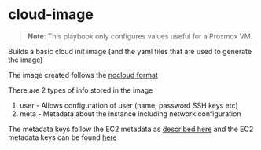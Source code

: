 # cloud-image

> **Note**: This playbook only configures values useful for a Proxmox VM.

Builds a basic cloud init image (and the yaml files that are used to generate the image)

The image created follows the
[nocloud format ](https://cloudinit.readthedocs.io/en/latest/topics/datasources/nocloud.html)

There are 2 types of info stored in the image

1. user - Allows configuration of user (name, password SSH keys etc)
2. meta - Metadata about the instance including network configuration

The metadata keys follow the EC2 metadata as [described here](https://cloudinit.readthedocs.io/en/latest/topics/datasources/nocloud.html#:~:text=Basically%2C%20user-data%20is%20simply%20user-data%20and%20meta-data%20is%20a%20yaml%20formatted%20file%20representing%20what%20you%E2%80%99d%20find%20in%20the%20EC2%20metadata%20service.)
and the EC2 metadata keys can be found [here](https://docs.aws.amazon.com/AWSEC2/latest/UserGuide/instancedata-data-categories.html)

<!-- Use the following to generate a password hash

    mkpasswd --method=SHA-512 --rounds=4096 -->
